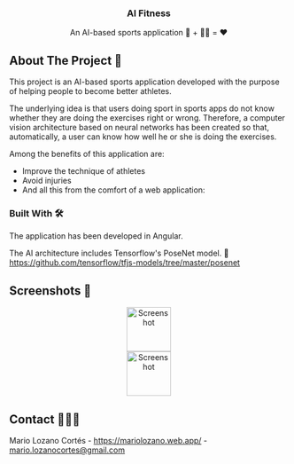 <h3 align="center">AI Fitness</h3>

<p align="center">
    An AI-based sports application 🧠 + 🏃🏽 = ❤️

<!-- ABOUT THE PROJECT -->
## About The Project 📘

This project is an AI-based sports application developed with the purpose of helping people to become better athletes. 

The underlying idea is that users doing sport in sports apps do not know whether they are doing the exercises right or wrong. Therefore, a computer vision architecture based on neural networks has been created so that, automatically, a user can know how well he or she is doing the exercises. 


Among the benefits of this application are:
* Improve the technique of athletes
* Avoid injuries
* And all this from the comfort of a web application:


### Built With 🛠

The application has been developed in Angular.

The AI architecture includes Tensorflow's PoseNet model. 🧠 https://github.com/tensorflow/tfjs-models/tree/master/posenet

## Screenshots 📸

<p align ="center">
<img src="./src/assets/img/Screenshot_2.png" alt="Screenshot" width="80" height="80">
<br>
<img src="./src/assets/img/Screenshot_1.png" alt="Screenshot" width="80" height="80">
</p>

<!-- CONTACT -->
## Contact 👨🏻‍💻

Mario Lozano Cortés - https://mariolozano.web.app/ - mario.lozanocortes@gmail.com